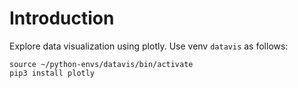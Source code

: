 # Introduction

Explore data visualization using plotly.
Use venv `datavis` as follows:

    source ~/python-envs/datavis/bin/activate
    pip3 install plotly
